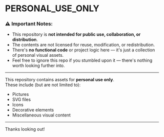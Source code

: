 # PERSONAL_USE_ONLY
### ⚠️ Important Notes:
- This repository is **not intended for public use, collaboration, or distribution**.
- The contents are not licensed for reuse, modification, or redistribution.
- There's **no functional code** or project logic here — it's just a collection of personal visual assets.
- Feel free to ignore this repo if you stumbled upon it — there's nothing worth looking further into.
---
This repository contains assets for **personal use only**.  
These include (but are not limited to):

- Pictures  
- SVG files  
- Icons  
- Decorative elements  
- Miscellaneous visual content  

---
Thanks looking out!
